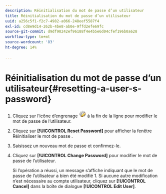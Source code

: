 ```yaml
---
description: Réinitialisation du mot de passe d’un utilisateur
title: Réinitialisation du mot de passe d’un utilisateur
uuid: a256c5f1-f2c7-4982-a066-248eef5587f4
exl-id: cd8e9d14-262b-4be8-ab0e-9ffd2efe69fc
source-git-commit: d9df90242ef96188f4e4b5e6d04cfef196b0a628
workflow-type: tm+mt
source-wordcount: '83'
ht-degree: 14%

---
```


# Réinitialisation du mot de passe d’un utilisateur{#resetting-a-user-s-password}

1. Cliquez sur l’icône d’engrenage ![](assets/edit_icon.png) à la fin de la ligne pour modifier le mot de passe de l’utilisateur.
1. Cliquez sur **[!UICONTROL Reset Password]** pour afficher la fenêtre Réinitialiser le mot de passe .
1. Saisissez un nouveau mot de passe et confirmez-le.
1. Cliquez sur **[!UICONTROL Change Password]** pour modifier le mot de passe de l’utilisateur.

   Si l’opération a réussi, un message s’affiche indiquant que le mot de passe de l’utilisateur a bien été modifié 1. Si aucune autre modification n’est nécessaire au compte utilisateur, cliquez sur **[!UICONTROL Cancel]** dans la boîte de dialogue **[!UICONTROL Edit User]**.
